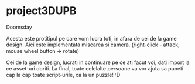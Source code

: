 # project3DUPB
Doomsday

Acesta este protitipul pe care vom lucra toti, in afara de cei de la game design.
Aici este implementata miscarea si camera. (right-click - attack, mouse wheel button -> rotate)

Cei de la game design, lucrati in continuare pe ce ati facut voi, dati import la ce asset-uri
doriti. La final, toate celelalte persoane va vor ajuta sa puneti cap la cap toate script-urile,
ca la un puzzle! :D